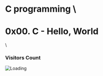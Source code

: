 # C programming \
# 0x00. C - Hello, World
\










### Visitors Count
<img align="left" src = "https://profile-counter.glitch.me/alx-low-level/count.svg" alt ="Loading">
